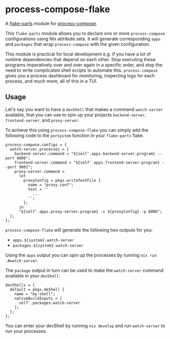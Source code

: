 # process-compose-flake
A [flake-parts](https://github.com/hercules-ci/flake-parts) module for [process-compose](https://github.com/F1bonacc1/process-compose).

This `flake-parts` module allows you to declare one or more `process-compose` configurations using Nix attribute sets. It will generate corresponding `apps` and `packages` that wrap `process-compose` with the given configuration.

This module is practical for local development e.g. if you have a lot of runtime dependencies that depend on each other. Stop executing these programs imperatively over and over again in a specific order, and stop the need to write complicated shell scripts to automate this. `process-compose` gives you a process dashboard for monitoring, inspecting logs for each process, and much more, all of this in a TUI.

## Usage
Let's say you want to have a `devShell` that makes a command `watch-server` available, that you can use to spin up your projects `backend-server`, `frontend-server`, and `proxy-server`.

To achieve this using `process-compose-flake` you can simply add the following code to the `perSystem` function in your `flake-parts` flake.
```
process-compose.configs = {
  watch-server.processes = {
    backend-server.command = "${self'.apps.backend-server.program} --port 9000";
    frontend-server.command = "${self'.apps.frontend-server.program} --port 9001";
    proxy-server.command =
      let
        proxyConfig = pkgs.writeTextFile {
          name = "proxy.conf";
          text = ''
            ...
          '';
        };
      in
      "${self'.apps.proxy-server.program} -c ${proxyConfig} -p 8000";
  };
};
```

`process-compose-flake` will generate the following two outputs for you:
  - `apps.${system}.watch-server`
  - `packages.${system}.watch-server`

Using the `apps` output you can spin up the processes by running `nix run .#watch-server`.

The `package` output in turn can be used to make the `watch-server` command available in your `devShell`:
```
devShells = {
  default = pkgs.mkShell {
    name = "my-shell";
    nativeBuildInputs = [
      self'.packages.watch-server
    ];
  };
};
```

You can enter your devShell by running `nix develop` and run `watch-server` to run your processes.
